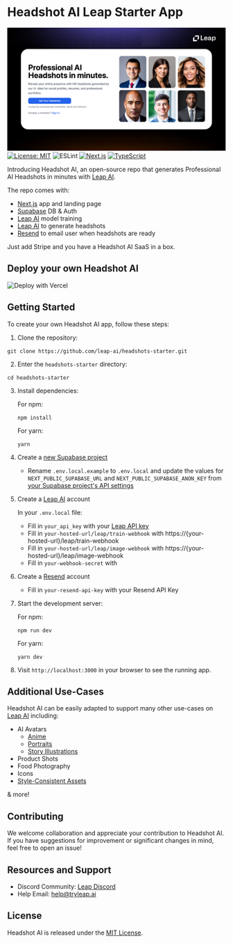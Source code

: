 # Headshot AI Leap Starter App

[![Headshot AI Demo](./app/public/demo.png)](https://tryleap.ai/)
[![License: MIT](https://img.shields.io/badge/License-MIT-green.svg)](https://opensource.org/licenses/MIT)
![ESLint](https://img.shields.io/badge/code_style-ESLint-5ed9c7.svg)
[![Next.js](https://img.shields.io/badge/built_with-Next.js-0070f3)](https://nextjs.org/)
[![TypeScript](https://img.shields.io/badge/%3C%2F%3E-TypeScript-blue)](https://www.typescriptlang.org/)

Introducing Headshot AI, an open-source repo that generates Professional AI Headshots in minutes with [Leap AI](https://tryleap.ai/).

The repo comes with:

- [Next.js](https://nextjs.org/) app and landing page
- [Supabase](https://supabase.com/) DB & Auth
- [Leap AI](https://tryleap.ai/) model training
- [Leap AI](https://tryleap.ai/) to generate headshots
- [Resend](https://resend.com/) to email user when headshots are ready

Just add Stripe and you have a Headshot AI SaaS in a box.

## Deploy your own Headshot AI

![Deploy with Vercel](https://vercel.com/import/project?template=https://github.com/leap-api/headshots-starter.git)

## Getting Started

To create your own Headshot AI app, follow these steps:

1. Clone the repository:

```
git clone https://github.com/leap-ai/headshots-starter.git
```

2. Enter the `headshots-starter` directory:

```
cd headshots-starter
```

3. Install dependencies:

   For npm:

   ```
   npm install
   ```

   For yarn:

   ```
   yarn
   ```

4. Create a [new Supabase project](https://database.new)

   - Rename `.env.local.example` to `.env.local` and update the values for `NEXT_PUBLIC_SUPABASE_URL` and `NEXT_PUBLIC_SUPABASE_ANON_KEY` from [your Supabase project's API settings](https://app.supabase.com/project/_/settings/api)

5. Create a [Leap AI](https://tryleap.ai/) account

   In your `.env.local` file:

   - Fill in `your_api_key` with your [Leap API key](https://docs.tryleap.ai/authentication)
   - Fill in `your-hosted-url/leap/train-webhook` with https://{your-hosted-url}/leap/train-webhook
   - Fill in `your-hosted-url/leap/image-webhook` with https://{your-hosted-url}/leap/image-webhook
   - Fill in `your-webhook-secret` with

6. Create a [Resend](https://resend.com/) account

   - Fill in `your-resend-api-key` with your Resend API Key

7. Start the development server:

   For npm:

   ```
   npm run dev
   ```

   For yarn:

   ```
   yarn dev
   ```

8. Visit `http://localhost:3000` in your browser to see the running app.

## Additional Use-Cases

Headshot AI can be easily adapted to support many other use-cases on [Leap AI](https://tryleap.ai/) including:

- AI Avatars
  - [Anime](https://blog.tryleap.ai/transforming-images-into-anime-with-leap-ai/)
  - [Portraits](https://blog.tryleap.ai/ai-time-machine-images-a-glimpse-into-the-future-with-leap-ai/)
  - [Story Illustrations](https://blog.tryleap.ai/novel-ai-image-generator-using-leap-ai-a-comprehensive-guide/)
- Product Shots
- Food Photography
- Icons
- [Style-Consistent Assets](https://blog.tryleap.ai/how-to-generate-style-consistent-assets-finetuning-on-leap/)

& more!

## Contributing

We welcome collaboration and appreciate your contribution to Headshot AI. If you have suggestions for improvement or significant changes in mind, feel free to open an issue!

## Resources and Support

- Discord Community: [Leap Discord](https://discord.gg/NCAKTUayPK)
- Help Email: help@tryleap.ai

## License

Headshot AI is released under the [MIT License](https://choosealicense.com/licenses/mit/).
